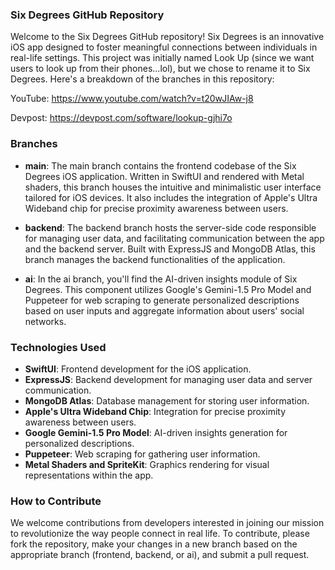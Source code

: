 ### **Six Degrees GitHub Repository**

Welcome to the Six Degrees GitHub repository! Six Degrees is an innovative iOS app designed to foster meaningful connections between individuals in real-life settings. This project was initially named Look Up (since we want users to look up from their phones...lol), but we chose to rename it to Six Degrees. Here's a breakdown of the branches in this repository:

YouTube: https://www.youtube.com/watch?v=t20wJIAw-j8

Devpost: https://devpost.com/software/lookup-gjhi7o

### Branches

- **main**: The main branch contains the frontend codebase of the Six Degrees iOS application. Written in SwiftUI and rendered with Metal shaders, this branch houses the intuitive and minimalistic user interface tailored for iOS devices. It also includes the integration of Apple's Ultra Wideband chip for precise proximity awareness between users.

- **backend**: The backend branch hosts the server-side code responsible for managing user data, and facilitating communication between the app and the backend server. Built with ExpressJS and MongoDB Atlas, this branch manages the backend functionalities of the application.

- **ai**: In the ai branch, you'll find the AI-driven insights module of Six Degrees. This component utilizes Google's Gemini-1.5 Pro Model and Puppeteer for web scraping to generate personalized descriptions based on user inputs and aggregate information about users' social networks.

### Technologies Used

- **SwiftUI**: Frontend development for the iOS application.
- **ExpressJS**: Backend development for managing user data and server communication.
- **MongoDB Atlas**: Database management for storing user information.
- **Apple's Ultra Wideband Chip**: Integration for precise proximity awareness between users.
- **Google Gemini-1.5 Pro Model**: AI-driven insights generation for personalized descriptions.
- **Puppeteer**: Web scraping for gathering user information.
- **Metal Shaders and SpriteKit**: Graphics rendering for visual representations within the app.

### How to Contribute

We welcome contributions from developers interested in joining our mission to revolutionize the way people connect in real life. To contribute, please fork the repository, make your changes in a new branch based on the appropriate branch (frontend, backend, or ai), and submit a pull request.
